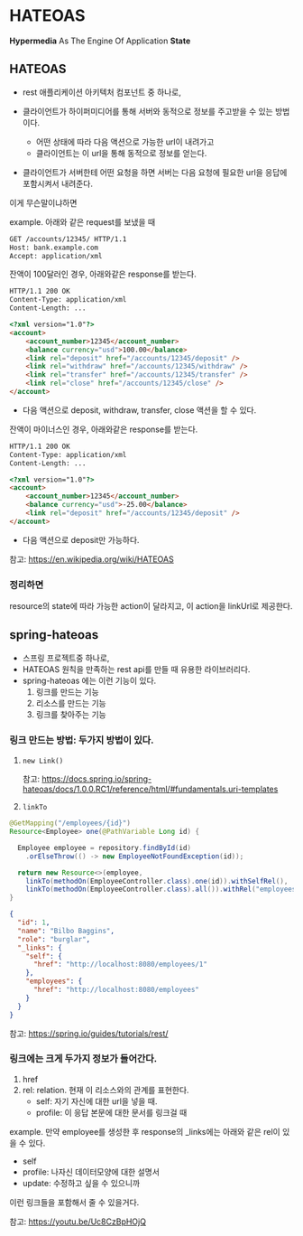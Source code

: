 # HATEOAS

**Hypermedia** As The Engine Of Application **State**



## HATEOAS

* rest 애플리케이션 아키텍처 컴포넌트 중 하나로,
* 클라이언트가 하이퍼미디어를 통해 서버와 동적으로 정보를 주고받을 수 있는 방법이다.
  * 어떤 상태에 따라 다음 액션으로 가능한 url이 내려가고
  * 클라이언트는 이 url을 통해 동적으로 정보를 얻는다.

* 클라이언트가 서버한테 어떤 요청을 하면 서버는 다음 요청에 필요한 url을 응답에 포함시켜서 내려준다.
  

이게 무슨말이냐하면

example. 아래와 같은 request를 보냈을 때

```html
GET /accounts/12345/ HTTP/1.1
Host: bank.example.com
Accept: application/xml
```



잔액이 100달러인 경우, 아래와같은 response를 받는다.

```html
HTTP/1.1 200 OK
Content-Type: application/xml
Content-Length: ...

<?xml version="1.0"?>
<account>
    <account_number>12345</account_number>
    <balance currency="usd">100.00</balance>
    <link rel="deposit" href="/accounts/12345/deposit" />
    <link rel="withdraw" href="/accounts/12345/withdraw" /> 
    <link rel="transfer" href="/accounts/12345/transfer" />
    <link rel="close" href="/accounts/12345/close" />
</account>
```

* 다음 액션으로 deposit, withdraw, transfer, close 액션을 할 수 있다.

  

잔액이 마이너스인 경우, 아래와같은 response를 받는다.

```html
HTTP/1.1 200 OK
Content-Type: application/xml
Content-Length: ...

<?xml version="1.0"?>
<account>
    <account_number>12345</account_number>
    <balance currency="usd">-25.00</balance>
    <link rel="deposit" href="/accounts/12345/deposit" />
</account>
```

* 다음 액션으로 deposit만 가능하다. 

참고: https://en.wikipedia.org/wiki/HATEOAS



### 정리하면

resource의 state에 따라 가능한 action이 달라지고, 이 action을 linkUrl로 제공한다.



## spring-hateoas

- 스프링 프로젝트중 하나로,
- HATEOAS 원칙을 만족하는 rest api를 만들 때 유용한 라이브러리다.
- spring-hateoas 에는 이런 기능이 있다.
  1. 링크를 만드는 기능
  2. 리소스를 만드는 기능
  3. 링크를 찾아주는 기능
     

### 링크 만드는 방법: 두가지 방법이 있다.

1. `new Link()`

   참고: https://docs.spring.io/spring-hateoas/docs/1.0.0.RC1/reference/html/#fundamentals.uri-templates

2. `linkTo`

```java
@GetMapping("/employees/{id}")
Resource<Employee> one(@PathVariable Long id) {

  Employee employee = repository.findById(id)
    .orElseThrow(() -> new EmployeeNotFoundException(id));

  return new Resource<>(employee,
    linkTo(methodOn(EmployeeController.class).one(id)).withSelfRel(),
    linkTo(methodOn(EmployeeController.class).all()).withRel("employees"));
}
```

```json
{
  "id": 1,
  "name": "Bilbo Baggins",
  "role": "burglar",
  "_links": {
    "self": {
      "href": "http://localhost:8080/employees/1"
    },
    "employees": {
      "href": "http://localhost:8080/employees"
    }
  }
}
```

참고: https://spring.io/guides/tutorials/rest/



### 링크에는 크게 두가지 정보가 들어간다.

1. href
2. rel: relation. 현재 이 리소스와의 관계를 표현한다.
   * self: 자기 자신에 대한 url을 넣을 때.
   * profile: 이 응답 본문에 대한 문서를 링크걸 때



example. 만약 employee를 생성한 후 response의 _links에는 아래와 같은 rel이 있을 수 있다.

* self
* profile: 나자신 데이터모양에 대한 설명서
* update: 수정하고 싶을 수 있으니까 

이런 링크들을 포함해서 줄 수 있을거다.



참고: https://youtu.be/Uc8CzBpHOjQ
